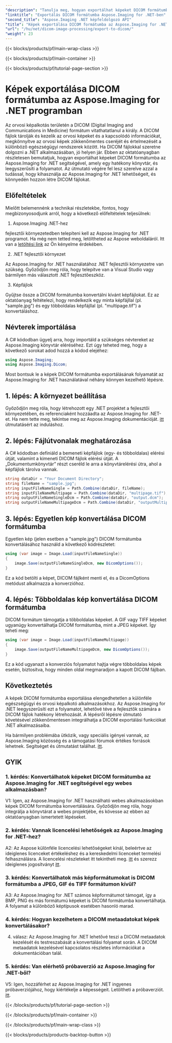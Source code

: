```yaml
---
"description": "Tanulja meg, hogyan exportálhat képeket DICOM formátumba .NET-ben az Aspose.Imaging segítségével. Orvosi képek konvertálása könnyedén."
"linktitle": "Exportálás DICOM formátumba Aspose.Imaging for .NET-ben"
"second_title": "Aspose.Imaging .NET képfeldolgozó API"
"title": "Képek exportálása DICOM formátumba az Aspose.Imaging for .NET programban"
"url": "/hu/net/dicom-image-processing/export-to-dicom/"
"weight": 23
---
```


{{< blocks/products/pf/main-wrap-class >}}

{{< blocks/products/pf/main-container >}}

{{< blocks/products/pf/tutorial-page-section >}}

# Képek exportálása DICOM formátumba az Aspose.Imaging for .NET programban

Az orvosi képalkotás területén a DICOM (Digital Imaging and Communications in Medicine) formátum vitathatatlanul a király. A DICOM fájlok tárolják és kezelik az orvosi képeket és a kapcsolódó információkat, megkönnyítve az orvosi képek zökkenőmentes cseréjét és értelmezését a különböző egészségügyi rendszerek között. Ha DICOM fájlokkal szeretne dolgozni a .NET alkalmazásában, jó helyen jár. Ebben az oktatóanyagban részletesen bemutatjuk, hogyan exportálhat képeket DICOM formátumba az Aspose.Imaging for .NET segítségével, amely egy hatékony könyvtár, és leegyszerűsíti a folyamatot. Az útmutató végére fel lesz szerelve azzal a tudással, hogy kihasználja az Aspose.Imaging for .NET lehetőségeit, és könnyedén hozzon létre DICOM fájlokat.

## Előfeltételek

Mielőtt belemennénk a technikai részletekbe, fontos, hogy megbizonyosodjunk arról, hogy a következő előfeltételek teljesülnek:

1. Aspose.Imaging .NET-hez

fejlesztői környezetedben telepíteni kell az Aspose.Imaging for .NET programot. Ha még nem tetted meg, letöltheted az Aspose weboldaláról. Itt van a [letöltési link](https://releases.aspose.com/imaging/net/) az Ön kényelme érdekében.

2. .NET fejlesztői környezet

Az Aspose.Imaging for .NET használatához .NET fejlesztői környezetre van szükség. Győződjön meg róla, hogy telepítve van a Visual Studio vagy bármilyen más választott .NET fejlesztőeszköz.

3. Képfájlok

Gyűjtse össze a DICOM formátumba konvertálni kívánt képfájlokat. Ez az oktatóanyag feltételezi, hogy rendelkezik egy minta képfájllal (pl. "sample.jpg") és egy többoldalas képfájllal (pl. "multipage.tif") a konvertáláshoz.

## Névterek importálása

A C# kódodban ügyelj arra, hogy importáld a szükséges névtereket az Aspose.Imaging könyvtár eléréséhez. Ezt úgy teheted meg, hogy a következő sorokat adod hozzá a kódod elejéhez:

```csharp
using Aspose.Imaging;
using Aspose.Imaging.Dicom;
```

Most bontsuk le a képek DICOM formátumba exportálásának folyamatát az Aspose.Imaging for .NET használatával néhány könnyen kezelhető lépésre.

## 1. lépés: A környezet beállítása

Győződjön meg róla, hogy létrehozott egy .NET projektet a fejlesztői környezetében, és referenciaként hozzáadta az Aspose.Imaging for .NET-et. Ha nem tette meg, tekintse meg az Aspose.Imaging dokumentációját. [itt](https://reference.aspose.com/imaging/net/) útmutatásért az induláshoz.

## 2. lépés: Fájlútvonalak meghatározása

A C# kódodban definiáld a bemeneti képfájlok (egy- és többoldalas) elérési útját, valamint a kimeneti DICOM fájlok elérési útját. A „Dokumentumkönyvtár” részt cseréld le arra a könyvtárelérési útra, ahol a képfájlok tárolva vannak.

```csharp
string dataDir = "Your Document Directory";
string fileName = "sample.jpg";
string inputFileNameSingle = Path.Combine(dataDir, fileName);
string inputFileNameMultipage = Path.Combine(dataDir, "multipage.tif");
string outputFileNameSingleDcm = Path.Combine(dataDir, "output.dcm");
string outputFileNameMultipageDcm = Path.Combine(dataDir, "outputMultipage.dcm");
```

## 3. lépés: Egyetlen kép konvertálása DICOM formátumba

Egyetlen kép (jelen esetben a "sample.jpg") DICOM formátumba konvertálásához használd a következő kódrészletet:

```csharp
using (var image = Image.Load(inputFileNameSingle))
{
    image.Save(outputFileNameSingleDcm, new DicomOptions());
}
```

Ez a kód betölti a képet, DICOM fájlként menti el, és a DicomOptions metódust alkalmazza a konverzióhoz.

## 4. lépés: Többoldalas kép konvertálása DICOM formátumba

DICOM formátum támogatja a többoldalas képeket. A GIF vagy TIFF képeket ugyanúgy konvertálhatja DICOM formátumba, mint a JPEG képeket. Így teheti meg:

```csharp
using (var image = Image.Load(inputFileNameMultipage))
{
    image.Save(outputFileNameMultipageDcm, new DicomOptions());
}
```

Ez a kód ugyanazt a konverziós folyamatot hajtja végre többoldalas képek esetén, biztosítva, hogy minden oldal megmaradjon a kapott DICOM fájlban.

## Következtetés

A képek DICOM formátumba exportálása elengedhetetlen a különféle egészségügyi és orvosi képalkotó alkalmazásokhoz. Az Aspose.Imaging for .NET leegyszerűsíti ezt a folyamatot, lehetővé téve a fejlesztők számára a DICOM fájlok hatékony létrehozását. A lépésről lépésre útmutató követésével zökkenőmentesen integrálhatja a DICOM exportálási funkciókat .NET alkalmazásaiba.

Ha bármilyen problémába ütközik, vagy speciális igényei vannak, az Aspose.Imaging közösség és a támogatási fórumok értékes források lehetnek. Segítséget és útmutatást találhat. [itt](https://forum.aspose.com/).

## GYIK

### 1. kérdés: Konvertálhatok képeket DICOM formátumba az Aspose.Imaging for .NET segítségével egy webes alkalmazásban?

V1: Igen, az Aspose.Imaging for .NET használható webes alkalmazásokban képek DICOM formátumba konvertálására. Győződjön meg róla, hogy integrálja a könyvtárat a webes projektjébe, és kövesse az ebben az oktatóanyagban ismertetett lépéseket.

### 2. kérdés: Vannak licencelési lehetőségek az Aspose.Imaging for .NET-hez?

A2: Az Aspose különféle licencelési lehetőségeket kínál, beleértve az ideiglenes licenceket értékeléshez és a kereskedelmi licenceket termelési felhasználásra. A licencelési részleteket itt tekintheti meg. [itt](https://purchase.aspose.com/buy) és szerezz ideiglenes jogosítványt [itt](https://purchase.aspose.com/temporary-license/).

### 3. kérdés: Konvertálhatok más képformátumokat is DICOM formátumba a JPEG, GIF és TIFF formátumon kívül?

A3: Az Aspose.Imaging for .NET számos képformátumot támogat, így a BMP, PNG és más formátumú képeket is DICOM formátumba konvertálhatja. A folyamat a különböző képtípusok esetében hasonló marad.

### 4. kérdés: Hogyan kezelhetem a DICOM metaadatokat képek konvertálásakor?

4. válasz: Az Aspose.Imaging for .NET lehetővé teszi a DICOM metaadatok kezelését és testreszabását a konvertálási folyamat során. A DICOM metaadatok kezelésével kapcsolatos részletes információkat a dokumentációban talál.

### 5. kérdés: Van elérhető próbaverzió az Aspose.Imaging for .NET-ből?

V5: Igen, hozzáférhet az Aspose.Imaging for .NET ingyenes próbaverziójához, hogy kiértékelje a képességeit. Letöltheti a próbaverziót. [itt](https://releases.aspose.com/).

{{< /blocks/products/pf/tutorial-page-section >}}

{{< /blocks/products/pf/main-container >}}

{{< /blocks/products/pf/main-wrap-class >}}

{{< blocks/products/products-backtop-button >}}